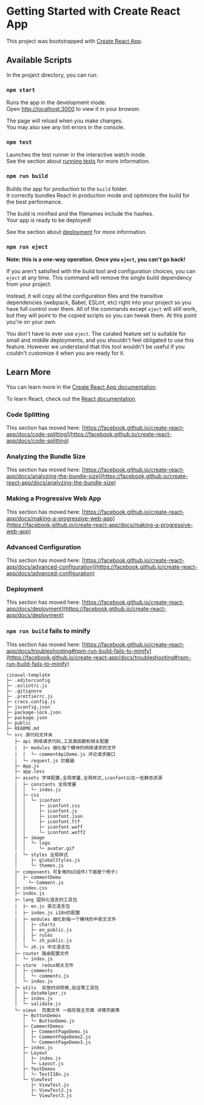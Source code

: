 # Getting Started with Create React App

This project was bootstrapped with [Create React App](https://github.com/facebook/create-react-app).

## Available Scripts

In the project directory, you can run:

### `npm start`

Runs the app in the development mode.\
Open [http://localhost:3000](http://localhost:3000) to view it in your browser.

The page will reload when you make changes.\
You may also see any lint errors in the console.

### `npm test`

Launches the test runner in the interactive watch mode.\
See the section about [running tests](https://facebook.github.io/create-react-app/docs/running-tests) for more information.

### `npm run build`

Builds the app for production to the `build` folder.\
It correctly bundles React in production mode and optimizes the build for the best performance.

The build is minified and the filenames include the hashes.\
Your app is ready to be deployed!

See the section about [deployment](https://facebook.github.io/create-react-app/docs/deployment) for more information.

### `npm run eject`

**Note: this is a one-way operation. Once you `eject`, you can't go back!**

If you aren't satisfied with the build tool and configuration choices, you can `eject` at any time. This command will remove the single build dependency from your project.

Instead, it will copy all the configuration files and the transitive dependencies (webpack, Babel, ESLint, etc) right into your project so you have full control over them. All of the commands except `eject` will still work, but they will point to the copied scripts so you can tweak them. At this point you're on your own.

You don't have to ever use `eject`. The curated feature set is suitable for small and middle deployments, and you shouldn't feel obligated to use this feature. However we understand that this tool wouldn't be useful if you couldn't customize it when you are ready for it.

## Learn More

You can learn more in the [Create React App documentation](https://facebook.github.io/create-react-app/docs/getting-started).

To learn React, check out the [React documentation](https://reactjs.org/).

### Code Splitting

This section has moved here: [https://facebook.github.io/create-react-app/docs/code-splitting](https://facebook.github.io/create-react-app/docs/code-splitting)

### Analyzing the Bundle Size

This section has moved here: [https://facebook.github.io/create-react-app/docs/analyzing-the-bundle-size](https://facebook.github.io/create-react-app/docs/analyzing-the-bundle-size)

### Making a Progressive Web App

This section has moved here: [https://facebook.github.io/create-react-app/docs/making-a-progressive-web-app](https://facebook.github.io/create-react-app/docs/making-a-progressive-web-app)

### Advanced Configuration

This section has moved here: [https://facebook.github.io/create-react-app/docs/advanced-configuration](https://facebook.github.io/create-react-app/docs/advanced-configuration)

### Deployment

This section has moved here: [https://facebook.github.io/create-react-app/docs/deployment](https://facebook.github.io/create-react-app/docs/deployment)

### `npm run build` fails to minify

This section has moved here: [https://facebook.github.io/create-react-app/docs/troubleshooting#npm-run-build-fails-to-minify](https://facebook.github.io/create-react-app/docs/troubleshooting#npm-run-build-fails-to-minify)

```
cinaval-template
├─ .editorconfig
├─ .eslintrc.js
├─ .gitignore
├─ .prettierrc.js
├─ craco.config.js
├─ jsconfig.json
├─ package-lock.json
├─ package.json
├─ public
├─ README.md
└─ src 源代码文件夹
   ├─ api 网络请求代码,工具类函数和相关配置
   │  ├─ modules 细化每个模块的网络请求的文件
   │  │  └─ commentApiDemo.js 评论请求接口
   │  └─ request.js 拦截器
   ├─ App.js
   ├─ app.less
   ├─ assets 字体配置,全局常量,全局样式,iconfont以及一些静态资源
   │  ├─ constants 全局常量
   │  │  └─ index.js
   │  ├─ css
   │  │  └─ iconfont
   │  │     ├─ iconfont.css
   │  │     ├─ iconfont.js
   │  │     ├─ iconfont.json
   │  │     ├─ iconfont.ttf
   │  │     ├─ iconfont.woff
   │  │     └─ iconfont.woff2
   │  ├─ image
   │  │  └─ logo
   │  │     └─ avatar.gif
   │  └─ styles 全局样式
   │     ├─ globalStyles.js
   │     └─ themes.js
   ├─ components 可复用的UI组件(下面是个例子)
   │  ├─ commentDemo
   │    └─ Comment.js
   ├─ index.css
   ├─ index.js
   ├─ lang 国际化语言的工具包
   │  ├─ en.js 英文语言包
   │  ├─ index.js i18n的配置
   │  ├─ modules 细化到每一个模块的中英文文件
   │  │  ├─ charts
   │  │  ├─ en_public.js
   │  │  ├─ rules
   │  │  └─ zh_public.js
   │  └─ zh.js 中文语言包
   ├─ router 路由配置文件
   │  └─ index.js
   ├─ store  redux相关文件
   │  ├─ comments
   │  │  └─ comments.js
   │  └─ index.js
   ├─ utils  存放时间转换,验证等工具包
   │  ├─ dateHelper.js
   │  ├─ index.js
   │  └─ validate.js
   └─ views  页面文件 一般存放主页面 详情页面等
      ├─ ButtonDemos
      │  └─ ButtonDemo.js
      ├─ CommentDemos
      │  ├─ CommentPageDemo.js
      │  ├─ CommentPageDemo2.js
      │  └─ CommentPageDemo3.js
      ├─ index.js
      ├─ Layout
      │  ├─ index.js
      │  └─ Layout.js
      ├─ TestDemos
      │  └─ TestI18n.js
      └─ ViewTest
         ├─ ViewTest.js
         ├─ ViewTest2.js
         └─ ViewTest3.js

```
